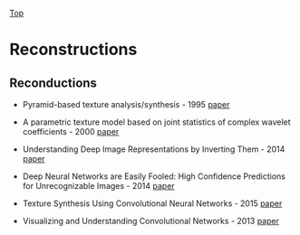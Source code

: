 [Top](README.md)

# Reconstructions 

## Reconductions

* Pyramid-based texture analysis/synthesis - 1995 [paper](http://www.cns.nyu.edu/heegerlab/content/publications/Heeger-siggraph95.pdf)

* A parametric texture model based on joint statistics of complex wavelet coefficients - 2000 [paper](https://dl.acm.org/citation.cfm?id=363108)

* Understanding Deep Image Representations by Inverting Them - 2014 [paper](https://arxiv.org/pdf/1412.0035.pdf)

* Deep Neural Networks are Easily Fooled: High Confidence Predictions for Unrecognizable Images - 2014 [paper](https://arxiv.org/pdf/1412.1897.pdf)

* Texture Synthesis Using Convolutional Neural Networks - 2015 [paper](https://arxiv.org/pdf/1505.07376.pdf)

* Visualizing and Understanding Convolutional Networks - 2013 [paper](https://arxiv.org/pdf/1311.2901.pdf)

